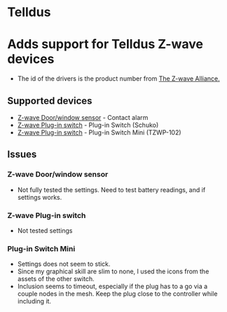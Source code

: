 # Telldus

# Adds support for Telldus Z-wave devices
* The id of the drivers is the product number from [The Z-wave Alliance.](https://products.z-wavealliance.org/products/)
## Supported devices
* [Z-wave Door/window sensor](https://products.z-wavealliance.org/products/1455/) - Contact alarm
* [Z-wave Plug-in switch](https://products.z-wavealliance.org/products/1536/) - Plug-in Switch (Schuko)
* [Z-wave Plug-in switch](https://products.z-wavealliance.org/products/2892) - Plug-in Switch Mini (TZWP-102)
## Issues
### Z-wave Door/window sensor
* Not fully tested the settings. Need to test battery readings, and if settings works. 
### Z-wave Plug-in switch
* Not tested settings
### Plug-in Switch Mini
* Settings does not seem to stick. 
* Since my graphical skill are slim to none, I used the icons from the assets of the other switch.
* Inclusion seems to timeout, especially if the plug has to a go via a couple nodes in the mesh. Keep the plug close to the controller while including it.
